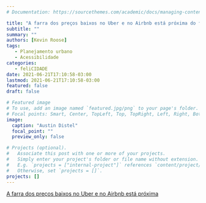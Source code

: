 ```yaml
---
# Documentation: https://sourcethemes.com/academic/docs/managing-content/

title: "A farra dos preços baixos no Uber e no Airbnb está próxima do fim"
subtitle: ""
summary: ""
authors: [Kevin Roose]
tags: 
   - Planejamento urbano
   - Acessibilidade
categories: 
   - feliCIDADE
date: 2021-06-21T17:10:58-03:00
lastmod: 2021-06-21T17:10:58-03:00
featured: false
draft: false

# Featured image
# To use, add an image named `featured.jpg/png` to your page's folder.
# Focal points: Smart, Center, TopLeft, Top, TopRight, Left, Right, BottomLeft, Bottom, BottomRight.
image:
  caption: "Austin Distel"
  focal_point: ""
  preview_only: false

# Projects (optional).
#   Associate this post with one or more of your projects.
#   Simply enter your project's folder or file name without extension.
#   E.g. `projects = ["internal-project"]` references `content/project/deep-learning/index.md`.
#   Otherwise, set `projects = []`.
projects: []
---
```


[A farra dos preços baixos no Uber e no Airbnb está próxima](https://www.terra.com.br/noticias/tecnologia/a-farra-dos-precos-baixos-no-uber-e-no-airbnb-esta-proxima-do-fim,1859fe282da8d13c5d7a416e6afe6529g19nwc79.html)
